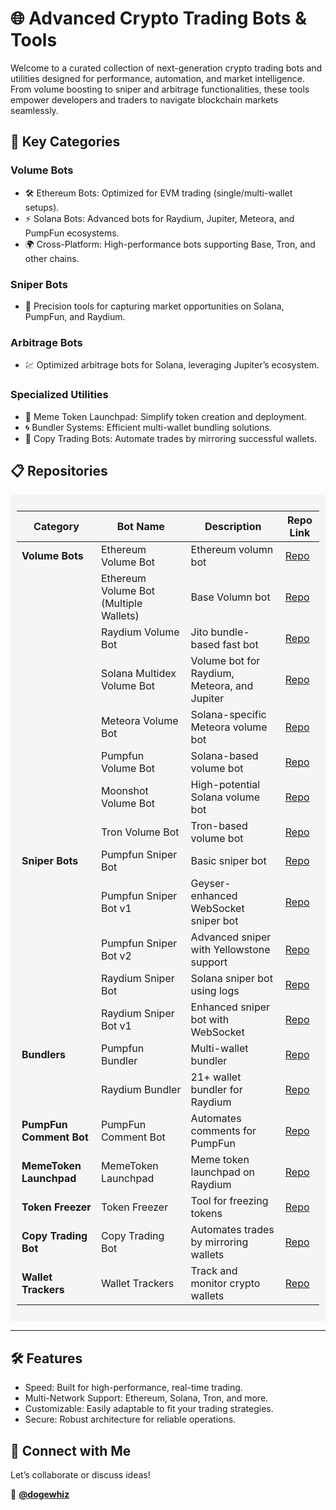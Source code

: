 

# 🌐 **Advanced Crypto Trading Bots & Tools**  
Welcome to a curated collection of next-generation crypto trading bots and utilities designed for performance, automation, and market intelligence. From volume boosting to sniper and arbitrage functionalities, these tools empower developers and traders to navigate blockchain markets seamlessly.

## 🚀 **Key Categories**  

### **Volume Bots**
- 🛠️ Ethereum Bots: Optimized for EVM trading (single/multi-wallet setups).
- ⚡ Solana Bots: Advanced bots for Raydium, Jupiter, Meteora, and PumpFun ecosystems.
- 🌍 Cross-Platform: High-performance bots supporting Base, Tron, and other chains.

### **Sniper Bots**
- 🎯 Precision tools for capturing market opportunities on Solana, PumpFun, and Raydium.

### **Arbitrage Bots**
- 💹 Optimized arbitrage bots for Solana, leveraging Jupiter’s ecosystem.

### **Specialized Utilities**
- 🚀 Meme Token Launchpad: Simplify token creation and deployment.
- 🌀 Bundler Systems: Efficient multi-wallet bundling solutions.
- 🤝 Copy Trading Bots: Automate trades by mirroring successful wallets.

## 📋 **Repositories**  

<div style="background-color: #f5f5f5; padding: 10px; border-radius: 5px;">

| **Category**           | **Bot Name**                                          | **Description**                              | **Repo Link**                                                                 |
|-------------------------|-------------------------------------------------------|----------------------------------------------|------------------------------------------------------------------------------|
| **Volume Bots**         | Ethereum Volume Bot                                  | Ethereum volumn bot                          | [Repo](https://github.com/muffin819/ethereum-volumn-bot)                  |
|                         | Ethereum Volume Bot (Multiple Wallets)               | Base Volumn bot                              | [Repo](https://github.com/muffin819/Ether-Volume-Bot-v2)                  |
|                         | Raydium Volume Bot                                   | Jito bundle-based fast bot                   | [Repo](https://github.com/muffin819/solana-volumn-bot)                  |
|                         | Solana Multidex Volume Bot                           | Volume bot for Raydium, Meteora, and Jupiter | [Repo](https://github.com/muffin819/solana-volumn-bot-v3)           |
|                         | Meteora Volume Bot                                   | Solana-specific Meteora volume bot           | [Repo](https://github.com/muffin819/meteora-volumn-bot)                   |
|                         | Pumpfun Volume Bot                                   | Solana-based volume bot                      | [Repo](https://github.com/muffin819/solana-volumn-bot-v3)                   |
|                         | Moonshot Volume Bot                                  | High-potential Solana volume bot             | [Repo](https://github.com/muffin819/Moonshot-Volume-Bot)                  |
|                         | Tron Volume Bot                                      | Tron-based volume bot                        | [Repo](https://github.com/muffin819/Tron-Volume-Bot/)                      |
| **Sniper Bots**         | Pumpfun Sniper Bot                                   | Basic sniper bot                             | [Repo](https://github.com/muffin819/PumpFun-Sniper-Bot)                   |
|                         | Pumpfun Sniper Bot v1                                | Geyser-enhanced WebSocket sniper bot         | [Repo](https://github.com/muffin819/PumpFun-Sniper-Bot-v1)                |
|                         | Pumpfun Sniper Bot v2                                | Advanced sniper with Yellowstone support     | [Repo](https://github.com/muffin819/PumpFun-Sniper-Bot-v2)                |
|                         | Raydium Sniper Bot                                   | Solana sniper bot using logs                 | [Repo](https://github.com/muffin819/Raydium-sniper/)                |
|                         | Raydium Sniper Bot v1                                | Enhanced sniper bot with WebSocket           | [Repo](https://github.com/muffin819/Raydium-Sniper-Bot-v1)                |
| **Bundlers**            | Pumpfun Bundler                                      | Multi-wallet bundler                         | [Repo](https://github.com/muffin819/PumpFun-Bundler)                      |
|                         | Raydium Bundler                                      | 21+ wallet bundler for Raydium               | [Repo](https://github.com/muffin819/Raydium-Bundler)                      |
| **PumpFun Comment Bot** | PumpFun Comment Bot                                  | Automates comments for PumpFun               | [Repo](https://github.com/muffin819/PumpFun-Comment-Bot)                  |
| **MemeToken Launchpad** | MemeToken Launchpad                                  | Meme token launchpad on Raydium              | [Repo](https://github.com/muffin819/raydium-token-launchpad)                   |
| **Token Freezer**       | Token Freezer                                        | Tool for freezing tokens                     | [Repo](https://github.com/muffin819/token-freeze)                        |
| **Copy Trading Bot**    | Copy Trading Bot                                     | Automates trades by mirroring wallets        | [Repo](https://github.com/muffin819/copy-trade-bot)                     |
| **Wallet Trackers**     | Wallet Trackers                                      | Track and monitor crypto wallets             | [Repo](https://github.com/muffin819/wallet-trackers)                        |

</div>

---

## 🛠️ Features
- Speed: Built for high-performance, real-time trading.
- Multi-Network Support: Ethereum, Solana, Tron, and more.
- Customizable: Easily adaptable to fit your trading strategies.
- Secure: Robust architecture for reliable operations.

## 🔗 **Connect with Me**  
Let’s collaborate or discuss ideas!  

💼 **[@dogewhiz](https://t.me/dogewhiz)**  

